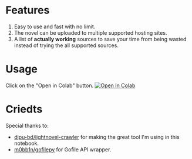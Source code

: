 # Features
1. Easy to use and fast with no limit.
2. The novel can be uploaded to multiple supported hosting sites.
3. A list of **actually working** sources to save your time from being wasted instead of trying the all supported sources.


# Usage
Click on the "Open in Colab" button.
<a href="https://colab.research.google.com/github/HongYue1/LightNovel-Crawler-Colab/blob/main/lightnovel_crawler.ipynb" target="_parent\"><img src="https://colab.research.google.com/assets/colab-badge.svg" alt="Open In Colab"/></a>

# Criedts
Special thanks to:
* [dipu-bd/lightnovel-crawler](https://github.com/dipu-bd/lightnovel-crawler) for making the great tool I'm using in this notebook.
* [m0bb1n/gofilepy](https://github.com/m0bb1n/gofilepy) for Gofile API wrapper.
